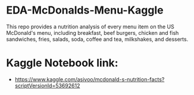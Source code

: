 # EDA-McDonalds-Menu-Kaggle
This repo provides a nutrition analysis of every menu item on the US McDonald's menu, including breakfast, beef burgers, chicken and fish sandwiches, fries, salads, soda, coffee and tea, milkshakes, and desserts.

# Kaggle Notebook link:
  * https://www.kaggle.com/asivoo/mcdonald-s-nutrition-facts?scriptVersionId=53692612
